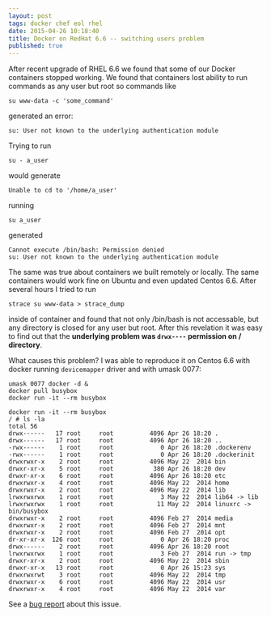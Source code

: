 ```yaml
---
layout: post
tags: docker chef eol rhel
date: 2015-04-26 10:18:40
title: Docker on RedHat 6.6 -- switching users problem
published: true
---
```


After recent upgrade of RHEL 6.6 we found that some of our Docker containers
stopped working.  We found that containers lost ability to run commands as any
user but root so commands like

    su www-data -c 'some_command'

generated an error:

    su: User not known to the underlying authentication module

Trying to run

    su - a_user

would generate

    Unable to cd to '/home/a_user'

running

    su a_user

generated

    Cannot execute /bin/bash: Permission denied
    su: User not known to the underlying authentication module

The same was true about containers we built remotely or locally. The same
containers would work fine on Ubuntu and even updated Centos 6.6. After several
hours I tried to run

    strace su www-data > strace_dump

inside of container and found that not only /bin/bash is not accessable, but
any directory is closed for any user but root. After this revelation it was
easy to find out that the **underlying problem was `drwx----` permission on /
directory**.

What causes this problem? I was able to reproduce it on Centos 6.6
with docker running `devicemapper` driver and with umask 0077:

    umask 0077 docker -d &
    docker pull busybox
    docker run -it --rm busybox

    docker run -it --rm busybox
    / # ls -la
    total 56
    drwx------   17 root     root          4096 Apr 26 18:20 .
    drwx------   17 root     root          4096 Apr 26 18:20 ..
    -rwx------    1 root     root             0 Apr 26 18:20 .dockerenv
    -rwx------    1 root     root             0 Apr 26 18:20 .dockerinit
    drwxrwxr-x    2 root     root          4096 May 22  2014 bin
    drwxr-xr-x    5 root     root           380 Apr 26 18:20 dev
    drwxr-xr-x    6 root     root          4096 Apr 26 18:20 etc
    drwxrwxr-x    4 root     root          4096 May 22  2014 home
    drwxrwxr-x    2 root     root          4096 May 22  2014 lib
    lrwxrwxrwx    1 root     root             3 May 22  2014 lib64 -> lib
    lrwxrwxrwx    1 root     root            11 May 22  2014 linuxrc -> bin/busybox
    drwxrwxr-x    2 root     root          4096 Feb 27  2014 media
    drwxrwxr-x    2 root     root          4096 Feb 27  2014 mnt
    drwxrwxr-x    2 root     root          4096 Feb 27  2014 opt
    dr-xr-xr-x  126 root     root             0 Apr 26 18:20 proc
    drwx------    2 root     root          4096 Apr 26 18:20 root
    lrwxrwxrwx    1 root     root             3 Feb 27  2014 run -> tmp
    drwxr-xr-x    2 root     root          4096 May 22  2014 sbin
    drwxr-xr-x   13 root     root             0 Apr 26 15:23 sys
    drwxrwxrwt    3 root     root          4096 May 22  2014 tmp
    drwxrwxr-x    6 root     root          4096 May 22  2014 usr
    drwxrwxr-x    4 root     root          4096 May 22  2014 var

See a [bug report][1] about this issue.

[1]: https://github.com/docker/docker/issues/12745

